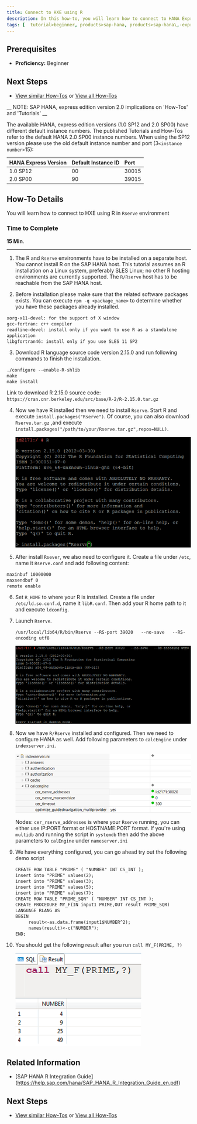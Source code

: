 ```yaml
---
title: Connect to HXE using R
description: In this how-to, you will learn how to connect to HANA Express Edition using R
tags: [  tutorial>beginner, products>sap-hana, products>sap-hana\,-express-edition, tutorial>how-to ]
---
```

## Prerequisites  
  - **Proficiency:** Beginner

## Next Steps
 - [View similar How-Tos](http://www.sap.com/developer/tutorials.html) or [View all How-Tos](http://www.sap.com/developer/tutorials.html)


 __ NOTE: SAP HANA, express edition version 2.0 implications on 'How-Tos' and 'Tutorials' __

 The available HANA, express edition versions (1.0 SP12 and 2.0 SP00) have different default instance numbers. The published Tutorials and How-Tos refer to the default HANA 2.0 SP00 instance numbers. When using the SP12 version please use the old default instance number and port (3`<instance number>`15):

 HANA Express Version  | Default Instance ID | Port
 :-------------------  | :------------------ | :---------------
 1.0 SP12              |  00                 | 30015
 2.0 SP00              |  90                 | 39015

## How-To Details
You will learn how to connect to HXE using R in `Rserve` environment

### Time to Complete
**15 Min**.

---

1. The R and `Rserve` environments have to be installed on a separate host. You cannot install R on the SAP HANA host. This tutorial assumes an R installation on a Linux system, preferably SLES Linux; no other R hosting environments are currently supported. The `R/Rserve` host has to be reachable from the SAP HANA host.

2. Before installation please make sure that the related software packages exists. You can execute `rpm -q <package_name>` to determine whether you have these packages already installed.

  ```
  xorg-x11-devel: for the support of X window
  gcc-fortran: c++ compiler
  readline-devel: install only if you want to use R as a standalone application
  libgfortran46: install only if you use SLES 11 SP2
  ```

3. Download R language source code version 2.15.0 and run following commands to finish the installation.  

  ```
  ./configure --enable-R-shlib
  make
  make install
  ```
   Link to download R 2.15.0 source code: `https://cran.cnr.berkeley.edu/src/base/R-2/R-2.15.0.tar.gz`

4. Now we have R installed then we need to install `Rserve`. Start R and execute ```install.packages("Rserve")```. Of course, you can also download `Rserve.tar.gz` ,and execute `install.packages("/path/to/your/Rserve.tar.gz",repos=NULL)`.

      ![image 1](1.png)     

5. After install `Rsever`, we also need to configure it. Create a file under `/etc`, name it `Rserve.conf` and add following content:

  ```
  maxinbuf 10000000
  maxsendbuf 0
  remote enable
  ```

6. Set `R_HOME` to where your R is installed. Create a file under `/etc/ld.so.conf.d`, name it `libR.conf`. Then add your R home path to it and execute `ldconfig`.

7. Launch `Rserve`.

     ```
    /usr/local/lib64/R/bin/Rserve --RS-port 39020   --no-save   --RS-encoding utf8
     ```

      ![image 2](2.png)

8. Now we have `R/Rserve` installed and configured. Then we need to configure HANA as well. Add following parameters to `calcEngine` under `indexserver.ini`.

      ![image 3](3.png)

      Nodes: `cer_rserve_addresses` is where your `Rserve` running, you can either use IP:PORT format or HOSTNAME:PORT format. If you're using `multidb` and running the script in `systemdb` then add the above parameters to `calEngine` under `nameserver.ini`

9. We have everything configured, you can go ahead try out the following demo script

   ```
   CREATE ROW TABLE "PRIME" ( "NUMBER" INT CS_INT );
   insert into "PRIME" values(2);
   insert into "PRIME" values(3);
   insert into "PRIME" values(5);
   insert into "PRIME" values(7);
   CREATE ROW TABLE "PRIME_SQR" ( "NUMBER" INT CS_INT );
   CREATE PROCEDURE MY_F(IN input1 PRIME,OUT result PRIME_SQR)
   LANGUAGE RLANG AS
   BEGIN
        result<-as.data.frame(input1$NUMBER^2);
        names(result)<-c("NUMBER");
   END;
   ```

10. You should get the following result after you run `call MY_F(PRIME, ?)`

      ![image 3](4.png)

## Related Information
- [SAP HANA R Integration Guide] (https://help.sap.com/hana/SAP_HANA_R_Integration_Guide_en.pdf)

## Next Steps
 - [View similar How-Tos](http://www.sap.com/developer/tutorials.html) or [View all How-Tos](http://www.sap.com/developer/tutorials.html)
